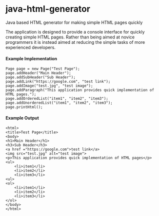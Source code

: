 # java-html-generator
Java based HTML generator for making simple HTML pages quickly

The application is designed to provide a console interface for quickly creating simple HTML pages. Rather than being aimed
at novice programmers it is instead aimed at reducing the simple tasks of more experienced developers.

#### Example Implementation</br>
    Page page = new Page("Test Page");
    page.addHeader("Main Header");
    page.addSubHeader("Sub Header");
    page.addLink("https://google.com", "test link");
    page.addImage("test.jpg", "test image");
    page.addParagraph("This application provides quick implementation of HTML pages.");
    page.addOrderedList("item1", "item2", "item3");
	page.addUnorderedList("item1", "item2", "item3");
    page.printHtml();

#### Example Output</br>
    <html>
    <title>Test Page</title>
    <body>
    <h1>Main Header</h1>
    <h3>Sub Header</h3>
    <a href ="https://google.com">test link</a>
    <img src="test.jpg" alt="test image">
    <p>This application provides quick implementation of HTML pages</p>
    <ul>
        <li>item1</li>
        <li>item2</li>
        <li>item3</li>
    <ul>
    <ol>
        <li>item1</li>
        <li>item2</li>
        <li>item3</li>
    </ol>
    </body>
    </html>

